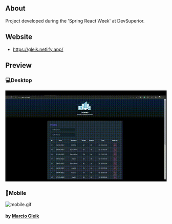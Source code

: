 ## About 
Project developed during the 'Spring React Week' at DevSuperior. <h3/>
## Website
+ https://gleik.netlify.app/
## Preview
### 💻Desktop
![DesktopView.gif](https://github.com/ZoneDzn/DSMeta/blob/main/DesktopView.gif)
### 📱Mobile
![mobile.gif](https://github.com/ZoneDzn/DSMeta/blob/main/mobile.gif)
#### by <a href="https://www.linkedin.com/in/marciogleikdev/">Marcio Gleik<a>
